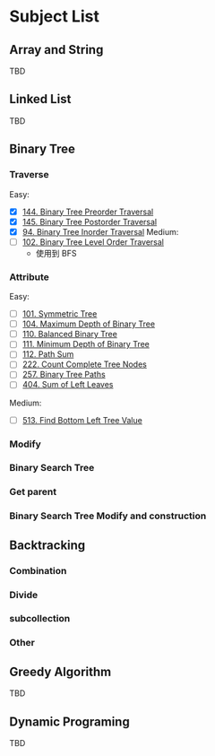 # Subject List
## Array and String
TBD

## Linked List
TBD

## Binary Tree
### Traverse
Easy:
- [x] [144. Binary Tree Preorder Traversal](https://leetcode.com/problems/binary-tree-preorder-traversal/)
- [x] [145. Binary Tree Postorder Traversal](https://leetcode.com/problems/binary-tree-postorder-traversal/)
- [x] [94. Binary Tree Inorder Traversal](https://leetcode.com/problems/binary-tree-inorder-traversal/)
Medium:
- [ ] [102. Binary Tree Level Order Traversal](https://leetcode.com/problems/binary-tree-level-order-traversal/description/)
    - 使用到 BFS
### Attribute
Easy:
- [ ] [101. Symmetric Tree](https://leetcode.com/problems/symmetric-tree/)
- [ ] [104. Maximum Depth of Binary Tree](https://leetcode.com/problems/maximum-depth-of-binary-tree/)
- [ ] [110. Balanced Binary Tree](https://leetcode.com/problems/balanced-binary-tree/)
- [ ] [111. Minimum Depth of Binary Tree](https://leetcode.com/problems/minimum-depth-of-binary-tree/)
- [ ] [112. Path Sum](https://leetcode.com/problems/path-sum/)
- [ ] [222. Count Complete Tree Nodes](https://leetcode.com/problems/count-complete-tree-nodes/)
- [ ] [257. Binary Tree Paths](https://leetcode.com/problems/binary-tree-paths/)
- [ ] [404. Sum of Left Leaves](https://leetcode.com/problems/sum-of-left-leaves/)

Medium:
- [ ] [513. Find Bottom Left Tree Value](https://leetcode.com/problems/find-bottom-left-tree-value/)

### Modify
### Binary Search Tree
### Get parent
### Binary Search Tree Modify and construction

## Backtracking
### Combination
### Divide
### subcollection
### Other

## Greedy Algorithm
TBD

## Dynamic Programing
TBD